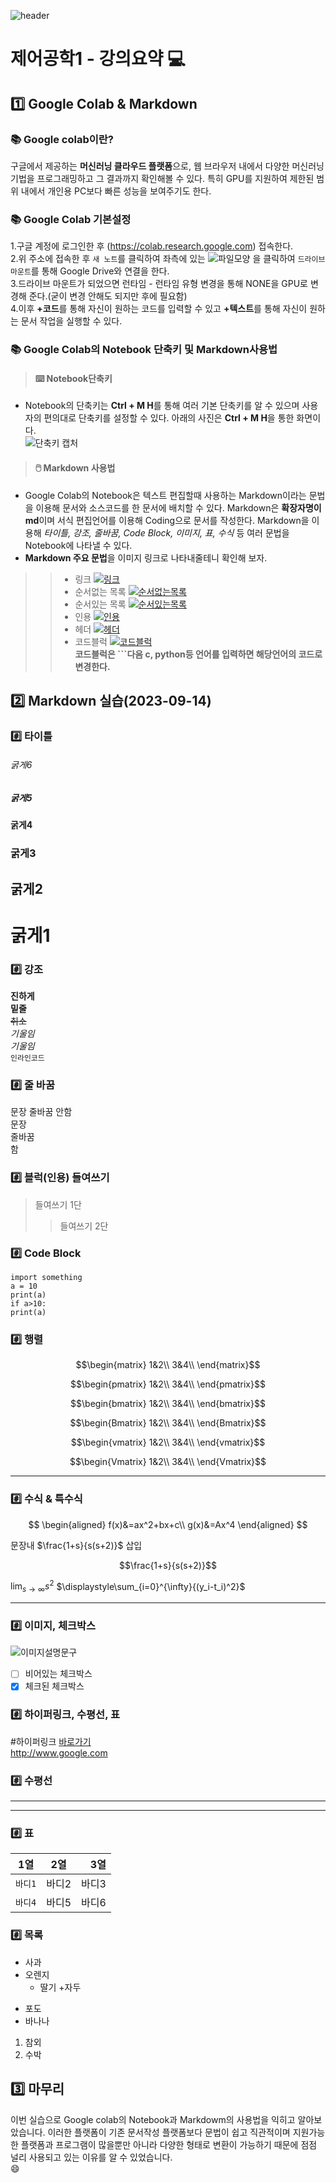 ![header](https://capsule-render.vercel.app/api?type=wave&color=auto&height=300&section=header&text=Control-Systems-Engineering&fontSize=30)




#  제어공학1 - 강의요약 :computer: 
## :one: Google Colab & Markdown
  ### :books: Google colab이란?  
  구글에서 제공하는 **머신러닝 클라우드 플랫폼**으로, 웹 브라우저 내에서 다양한 머신러닝 기법을 프로그래밍하고 그 결과까지 확인해볼 수 있다. 특히 GPU를 지원하여 제한된 범위 내에서 개인용 PC보다 빠른 성능을 보여주기도 한다.  
  ### :books:  Google Colab 기본설정  
   1.구글 계정에 로그인한 후 (https://colab.research.google.com) 접속한다.  
   2.위 주소에 접속한 후 `새 노트`를 클릭하여 좌측에 있는 ![파일모양](https://user-images.githubusercontent.com/101074052/156951688-29426a86-17fe-4d7a-8f72-9ba912840206.jpg)
 을 클릭하여 `드라이브 마운트`를 통해 Google Drive와 연결을 한다.  
   3.드라이브 마운트가 되었으면 런타임 - 런타임 유형 변경을 통해 NONE을 GPU로 변경해 준다.(굳이 변경 안해도 되지만 후에 필요함)  
   4.이후 **+코드**를 통해 자신이 원하는 코드를 입력할 수 있고 **+텍스트**를 통해 자신이 원하는 문서 작업을 실행할 수 있다.  
   

 ### :books: Google Colab의 Notebook 단축키 및 Markdown사용법
  >#### :keyboard:  Notebook단축키 
- Notebook의 단축키는 **Ctrl + M H**를 통해 여러 기본 단축키를 알 수 있으며 사용자의 편의대로 단축키를 설정할 수 있다. 아래의 사진은 **Ctrl + M H**을 통한 화면이다.  
![단축키 캡처](https://user-images.githubusercontent.com/101074052/156962736-fb4e6c7e-5c2d-4436-bbda-7157f9aeaed9.jpg)

      
 > #### :computer_mouse: Markdown 사용법  	
- Google Colab의 Notebook은 텍스트 편집할때 사용하는  Markdown이라는 문법을 이용해 문서와 소스코드를 한 문서에 배치할 수 있다. Markdown은 **확장자명이 md**이며 서식 편집언어를 이용해 Coding으로 문서를 작성한다. Markdown을 이용해 _타이틀, 강조, 줄바꿈, Code Block, 이미지, 표, 수식_ 등 여러 문법을 Notebook에 나타낼 수 있다.  
- **Markdown 주요 문법**을 이미지 링크로 나타내줄테니 확인해 보자.
>> - 링크 [![링크 ](https://user-images.githubusercontent.com/101074052/156950974-7aec9cf2-3ac0-473f-b108-fc25bb3472af.jpg)
](https://drive.google.com/file/d/1TeS-B46ifwO1U1B9SsuTtlbIgBI1pU2A/view?usp=sharing)
>> - 순서없는 목록 [![순서없는목록](https://user-images.githubusercontent.com/101074052/156951099-c22fd06f-eec5-4fa9-9b8d-88db29dba660.jpg)
](https://drive.google.com/file/d/1p9z9ol_wRNya5KrB0Y22x8pTH_wze8Jz/view?usp=sharing)
>> - 순서있는 목록 [![순서있는목록](https://user-images.githubusercontent.com/101074052/156951196-64f23ef8-f03f-4d33-a7dc-73ab593ce2ac.jpg)](https://drive.google.com/file/d/1dJUoPPPI52PsF3NWEyvduj23BlMEzz_6/view?usp=sharing)
>> - 인용 [![인용](https://user-images.githubusercontent.com/101074052/156951310-9559e2b3-0950-4342-9cd9-51457b513c86.jpg)](https://drive.google.com/file/d/1pxzaz-y6S1qNYM5XVr1HFQSj6O6cvYue/view?usp=sharing)  
>> - 헤더 [![헤더](https://user-images.githubusercontent.com/101074052/156951421-4b12da2d-fd46-4bc7-9212-cf9788954796.jpg)
](https://drive.google.com/file/d/1Dd0ROHs24TJIJ6ybCIW6PSavbSow64dI/view?usp=sharing)  
>> - 코드블럭 [![코드블럭](https://user-images.githubusercontent.com/101074052/156951483-5bcbaf94-e369-4d39-a6a8-20e9f23a6b73.jpg)
](https://drive.google.com/file/d/1yG8Vcxmp6BtLY239WAHK_fX7ZfQio8-J/view?usp=sharing)    
    **코드블럭은 ```다음  c,  python등 언어를 입력하면 해당언어의 코드로 변경한다.**


## :two: Markdown 실습(2023-09-14)
### :hash: 타이틀
###### 굵게6
##### 굵게5
#### 굵게4
### 굵게3
## 굵게2
# 굵게1


### :hash: 강조
**진하게**  
__밑줄__  
~~취소~~  
_기울임_  
*기울임*  
`인라인코드`  


### :hash: 줄 바꿈
문장
줄바꿈
안함  
문장  
줄바꿈  
함  
### :hash: 블럭(인용) 들여쓰기
> 들여쓰기 1단
>> 들여쓰기 2단
>> 
### :hash: Code Block
```pytyon
import something
a = 10
print(a)
if a>10:
print(a)
```
### :hash: 행렬
$$\begin{matrix} 
1&2\\
3&4\\ 
\end{matrix}$$

$$\begin{pmatrix}
1&2\\
3&4\\ 
\end{pmatrix}$$

$$\begin{bmatrix}
1&2\\
3&4\\ 
\end{bmatrix}$$

$$\begin{Bmatrix}
1&2\\
3&4\\ 
\end{Bmatrix}$$

$$\begin{vmatrix}
1&2\\
3&4\\ 
\end{vmatrix}$$

$$\begin{Vmatrix}
1&2\\
3&4\\ 
\end{Vmatrix}$$




---
### :hash: 수식 & 특수식
$$
\begin{aligned}
f(x)&=ax^2+bx+c\\
g(x)&=Ax^4
\end{aligned}
$$

문장내 $\frac{1+s}{s(s+2)}$ 삽입

$$\frac{1+s}{s(s+2)}$$

$\displaystyle\lim_{s\rightarrow\infty}{s^2}$
$\displaystyle\sum_{i=0}^{\infty}{(y_i-t_i)^2}$

---
### :hash: 이미지, 체크박스

![이미지설명문구](이미지주소)


* [ ] 비어있는 체크박스
* [x] 체크된 체크박스

### :hash: 하이퍼링크, 수평선, 표
#하이퍼링크
[바로가기](링크주소)  
<http://www.google.com>

### :hash: 수평선
***
---

### :hash: 표
| 1열 | 2열 | 3열 |
| --- | :---: | ---: |
|`바디1`|바디2| 바디3|
|`바디4`|바디5| 바디6|

### :hash: 목록

* 사과
* 오렌지
  + 딸기
  +자두
- 포도
- 바나나
1. 참외
2. 수박







## :three: 마무리  
이번 실습으로 Google colab의 Notebook과 Markdowm의 사용법을 익히고 알아보았습니다. 이러한 플랫폼이 기존 문서작성 플랫폼보다 문법이 쉽고 직관적이며 지원가능한 플랫폼과 프로그램이 많을뿐만 아니라 다양한 형태로 변환이 가능하기 때문에 점점 널리 사용되고 있는 이유를 알 수 있었습니다.  
:smile:

